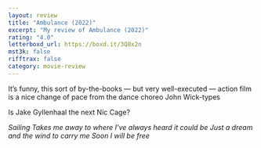 ```yaml
---
layout: review
title: "Ambulance (2022)"
excerpt: "My review of Ambulance (2022)"
rating: "4.0"
letterboxd_url: https://boxd.it/3Q8x2n
mst3k: false
rifftrax: false
category: movie-review
---
```


It’s funny, this sort of by-the-books — but very well-executed — action film is a nice change of pace from the dance choreo John Wick-types

Is Jake Gyllenhaal the next Nic Cage?

<i>Sailing
Takes me away to where I've always heard it could be
Just a dream and the wind to carry me
Soon I will be free</i>
